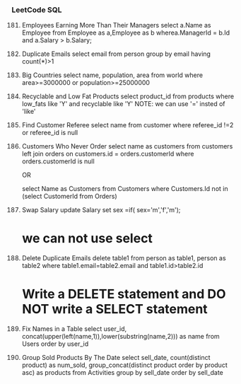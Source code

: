 ### LeetCode SQL

181. Employees Earning More Than Their Managers
      select a.Name as Employee
      from Employee as a,Employee as b
      wherea.ManagerId = b.Id and a.Salary > b.Salary;

182. Duplicate Emails
      select email 
      from person
      group by email
      having count(*)>1

595. Big Countries
      select name, population, area
      from world
      where area>=3000000 or population>=25000000
      
1757. Recyclable and Low Fat Products
      select product_id
      from products
      where low_fats like 'Y' and recyclable like 'Y'
      NOTE: we can use '=' insted of 'like'

584. Find Customer Referee
      select name
      from customer
      where referee_id !=2 or referee_id is null
      
183. Customers Who Never Order
      select name as customers
      from customers left join orders
      on customers.id = orders.customerId
      where orders.customerId is null

      OR

      select Name as Customers
      from Customers
      where Customers.Id not in (select CustomerId from Orders)
      
627. Swap Salary
      update Salary 
      set sex =if( sex='m','f','m');
      # we can not use select 
      
196. Delete Duplicate Emails
      delete table1
      from person as table1, person as table2
      where table1.email=table2.email and table1.id>table2.id
      # Write a DELETE statement and DO NOT write a SELECT statement
      
1667. Fix Names in a Table
      select user_id, concat(upper(left(name,1)),lower(substring(name,2))) as name
      from Users
      order by user_id

1484. Group Sold Products By The Date
      select sell_date, count(distinct product) as num_sold,
      group_concat(distinct product order by product asc) as products
      from Activities
      group by sell_date
      order by sell_date
      

